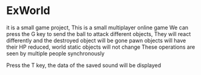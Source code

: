 # ExWorld

it is a small game project, 
This is a small multiplayer online game
We can press the G key to send the ball to attack different objects,
They will react differently and the destroyed object will be gone
pawn objects will have their HP reduced, world static objects will not change
These operations are seen by multiple people synchronously

Press the T key, the data of the saved sound will be displayed

